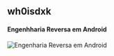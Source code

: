 ## wh0isdxk


#### Engenhharia Reversa em Android 
![Engenharia Reversa em Android](https://camo.githubusercontent.com/ab8016d64042304c84bf422c21e053f517f5703006c2a575e385cac0aecf6bf0/68747470733a2f2f63646e322e69636f6e66696e6465722e636f6d2f646174612f69636f6e732f626c61636b2d66696c652d747970652f3531322f66696c655f5f61706b5f5f616e64726f69645f2d3531322e706e67)
